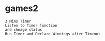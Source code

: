 # games2
<!-- Create API -->

<!-- 
Login Api
Register Api

Get Homescreen Api
Get Wallet Details Api

Post Update Details Api
Get Game Details Api   { Topic[id] , Thumbnail , Discription }

Get Games by connecting to MQTT

Post Join Game API
Post Host Game API

Post Make Move API
Post Roll Dice API








<!--  Backgroud Tasks  -->

    3 Mins Timer
    Listen to Timer function 
    and chnage status 
    Run Timer and Declare Winnings after Timeout 

<!-- Background Tasks Ends  -->

